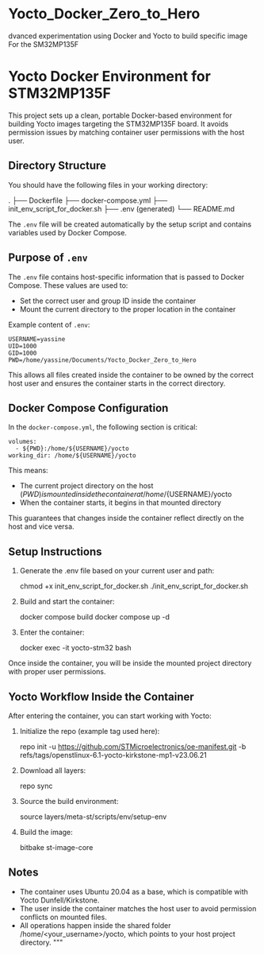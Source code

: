 # Yocto_Docker_Zero_to_Hero
 dvanced experimentation using Docker and Yocto to build specific image For the SM32MP135F



Yocto Docker Environment for STM32MP135F
========================================

This project sets up a clean, portable Docker-based environment for building Yocto images targeting the STM32MP135F board. It avoids permission issues by matching container user permissions with the host user.

Directory Structure
-------------------

You should have the following files in your working directory:

.
├── Dockerfile
├── docker-compose.yml
├── init_env_script_for_docker.sh
├── .env (generated)
└── README.md

The `.env` file will be created automatically by the setup script and contains variables used by Docker Compose.

Purpose of `.env`
-----------------

The `.env` file contains host-specific information that is passed to Docker Compose. These values are used to:

- Set the correct user and group ID inside the container
- Mount the current directory to the proper location in the container

Example content of `.env`:

    USERNAME=yassine
    UID=1000
    GID=1000
    PWD=/home/yassine/Documents/Yocto_Docker_Zero_to_Hero

This allows all files created inside the container to be owned by the correct host user and ensures the container starts in the correct directory.

Docker Compose Configuration
----------------------------

In the `docker-compose.yml`, the following section is critical:

    volumes:
      - ${PWD}:/home/${USERNAME}/yocto
    working_dir: /home/${USERNAME}/yocto

This means:
- The current project directory on the host (${PWD}) is mounted inside the container at /home/${USERNAME}/yocto
- When the container starts, it begins in that mounted directory

This guarantees that changes inside the container reflect directly on the host and vice versa.

Setup Instructions
------------------

1. Generate the .env file based on your current user and path:

    chmod +x init_env_script_for_docker.sh
    ./init_env_script_for_docker.sh

2. Build and start the container:

    docker compose build
    docker compose up -d

3. Enter the container:

    docker exec -it yocto-stm32 bash

Once inside the container, you will be inside the mounted project directory with proper user permissions.

Yocto Workflow Inside the Container
-----------------------------------

After entering the container, you can start working with Yocto:

1. Initialize the repo (example tag used here):

    repo init -u https://github.com/STMicroelectronics/oe-manifest.git -b refs/tags/openstlinux-6.1-yocto-kirkstone-mp1-v23.06.21

2. Download all layers:

    repo sync

3. Source the build environment:

    source layers/meta-st/scripts/env/setup-env

4. Build the image:

    bitbake st-image-core

Notes
-----

- The container uses Ubuntu 20.04 as a base, which is compatible with Yocto Dunfell/Kirkstone.
- The user inside the container matches the host user to avoid permission conflicts on mounted files.
- All operations happen inside the shared folder /home/<your_username>/yocto, which points to your host project directory.
"""




